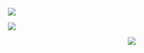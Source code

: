 
<p align="center">
<picture>
  <source media="(prefers-color-scheme: dark)" srcset="th30ne.svg">
  <source media="(prefers-color-scheme: light)" srcset="https://user-images.githubusercontent.com/25423296/163456779-a8556205-d0a5-45e2-ac17-42d089e3c3f8.png">
  <img  src="./">
</picture>
</p>


<p align="center">
<picture>
<source media="(prefers-color-scheme: dark)" align="center" srcset="pc.svg">
<img  src="./">
</picture>
</p>


<p align="right">
<picture>
<source align="right" media="(prefers-color-scheme: dark)" srcset="timer.svg">
<img  src="./">
</picture>
</p>






 

